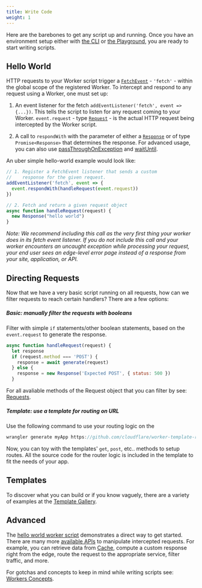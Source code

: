 ```yaml
---
title: Write Code
weight: 1
---
```


Here are the barebones to get any script up and running. Once you have an environment setup either with [the CLI](/quickstart/cli-setup) or [the Playground](/reference/tooling/playground), you are ready to start writing scripts.

## Hello World 

HTTP requests to your Worker script trigger a [`FetchEvent`](/reference/runtime/apis/fetch/) - `'fetch'` - within the global scope of the registered Worker. To intercept and respond to any request using a Worker, one must set up:

1. An event listener for the fetch `addEventListener('fetch', event => {...})`. This tells the script to listen for any request coming to your Worker. `event.request` - type [`Request`](/runtime/apis/fetch#request) - is the actual HTTP request being intercepted by the Worker script.

2. A call to `respondWith` with the parameter of either a [`Response`](/reference/runtime/apis/fetch/#response) or of type `Promise<Response>` that determines the response. For advanced usage, you can also use [passThroughOnException](/reference/runtime/apis/fetch-event#methods) and [waitUntil](/reference/runtime/apis/fetch-event#methods). 

An uber simple hello-world example would look like:

```javascript
// 1. Register a FetchEvent listener that sends a custom
//    response for the given request.
addEventListener('fetch', event => {
  event.respondWith(handleRequest(event.request))
})

// 2. Fetch and return a given request object
async function handleRequest(request) {
  new Response("hello world")
}
```
*Note: We recommend including this call as the very first thing your worker does in its fetch event listener. If you do not include this call and your worker encounters an uncaught exception while processing your request, your end user sees an edge-level error page instead of a response from your site, application, or API.*

## Directing Requests

Now that we have a very basic script running on all requests, how can we filter requests to reach certain handlers? There are a few options:

##### Basic: manually filter the requests with booleans

Filter with simple `if` statements/other boolean statements, based on the `event.request` to generate the response.

```javascript
async function handleRequest(request) {
  let response
  if (request.method === 'POST') {
    response = await generate(request)
  } else {
    response = new Response('Expected POST', { status: 500 })
  }
```

For all avaliable methods of the Request object that you can filter by see: [Requests](/reference/runtime/apis/fetch#request).

##### Template: use a template for routing on URL

Use the following command to use your routing logic on the 

```javascript
wrangler generate myApp https://github.com/cloudflare/worker-template-router
```
Now, you can toy with the templates' `get`, `post`, etc.. methods to setup routes. All the source code for the router logic is included in the template to fit the needs of your app.

## Templates

To discover what you can build or if you know vaguely, there are a variety of examples at the [Template Gallery](/templates/).

## Advanced

The [hello world worker script](/quickstart/write-code#hello-world) demonstrates a direct way to get started. There are many more [available APIs](/reference/runtime/apis) to manipulate intercepted requests. For example, you can retrieve data from [Cache](/reference/runtime/apis/cache), compute a custom response right from the edge, route the request to the appropriate service, filter traffic, and more.

For gotchas and concepts to keep in mind while writing scripts see: [Workers Concepts](/reference/workers-concepts).